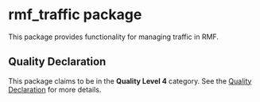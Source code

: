 # rmf\_traffic package

This package provides functionality for managing traffic in RMF.

## Quality Declaration

This package claims to be in the **Quality Level 4** category. See the [Quality Declaration](QUALITY_DECLARATION.md) for more details.
